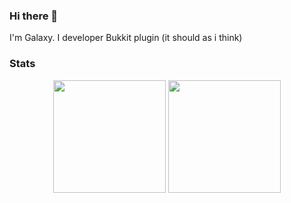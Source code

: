 ### Hi there 👋

I'm Galaxy. I developer Bukkit plugin (it should as i think)

### Stats
<div align="center">
  <img height="180em" src="https://github-readme-stats.vercel.app/api?username=Galaxy-VN&count_private=true&show_icons=true&theme=dark" />
  <img height="180em" src="https://github-readme-stats.vercel.app/api/top-langs/?username=Galaxy-VN&theme=dark&layout=compact&langs_count=6" />
</div>
